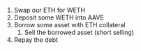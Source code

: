 1. Swap our ETH for WETH
2. Deposit some WETH into AAVE
3. Borrow some asset with ETH collateral
    1. Sell the borrowed asset (short selling)
4. Repay the debt

